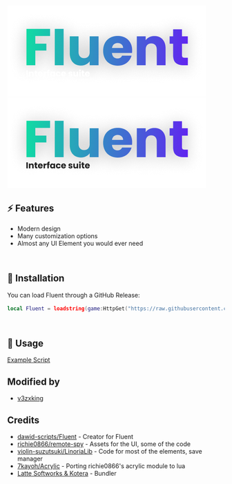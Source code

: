 <img src="Assets/logodark.png#gh-dark-mode-only" alt="fluent">
<img src="Assets/logolight.png#gh-light-mode-only" alt="fluent">

## ⚡ Features

- Modern design
- Many customization options
- Almost any UI Element you would ever need 
<br/>

## 🔌 Installation

You can load Fluent through a GitHub Release:

```lua
local Fluent = loadstring(game:HttpGet("https://raw.githubusercontent.com/v3zxking/Fluent/main/main.lua"))()
```
<br/>

## 📜 Usage

[Example Script](https://github.com/dawid-scripts/Fluent/blob/master/Example.lua)
<br/>

## Modified by
- [v3zxking](https://github.com/v3zxking)

## Credits

- [dawid-scripts/Fluent](https://github.com/dawid-scripts/Fluent) - Creator for Fluent
- [richie0866/remote-spy](https://github.com/richie0866/remote-spy) - Assets for the UI, some of the code
- [violin-suzutsuki/LinoriaLib](https://github.com/violin-suzutsuki/LinoriaLib) - Code for most of the elements, save manager
- [7kayoh/Acrylic](https://github.com/7kayoh/Acrylic) - Porting richie0866's acrylic module to lua
- [Latte Softworks & Kotera](https://discord.gg/rMMByr4qas) - Bundler
